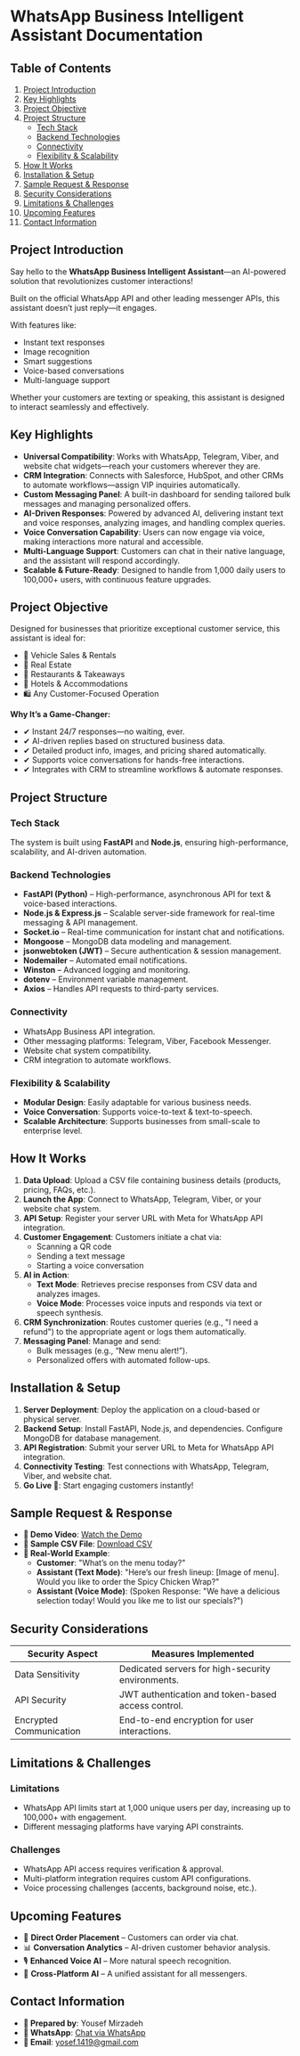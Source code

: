 # WhatsApp Business Intelligent Assistant Documentation

## Table of Contents
1. [Project Introduction](#project-introduction)
2. [Key Highlights](#key-highlights)
3. [Project Objective](#project-objective)
4. [Project Structure](#project-structure)
   - [Tech Stack](#tech-stack)
   - [Backend Technologies](#backend-technologies)
   - [Connectivity](#connectivity)
   - [Flexibility & Scalability](#flexibility--scalability)
5. [How It Works](#how-it-works)
6. [Installation & Setup](#installation--setup)
7. [Sample Request & Response](#sample-request--response)
8. [Security Considerations](#security-considerations)
9. [Limitations & Challenges](#limitations--challenges)
10. [Upcoming Features](#upcoming-features)
11. [Contact Information](#contact-information)

## Project Introduction
Say hello to the **WhatsApp Business Intelligent Assistant**—an AI-powered solution that revolutionizes customer interactions!

Built on the official WhatsApp API and other leading messenger APIs, this assistant doesn’t just reply—it engages.

With features like:
- Instant text responses
- Image recognition
- Smart suggestions
- Voice-based conversations
- Multi-language support

Whether your customers are texting or speaking, this assistant is designed to interact seamlessly and effectively.

## Key Highlights
- **Universal Compatibility**: Works with WhatsApp, Telegram, Viber, and website chat widgets—reach your customers wherever they are.
- **CRM Integration**: Connects with Salesforce, HubSpot, and other CRMs to automate workflows—assign VIP inquiries automatically.
- **Custom Messaging Panel**: A built-in dashboard for sending tailored bulk messages and managing personalized offers.
- **AI-Driven Responses**: Powered by advanced AI, delivering instant text and voice responses, analyzing images, and handling complex queries.
- **Voice Conversation Capability**: Users can now engage via voice, making interactions more natural and accessible.
- **Multi-Language Support**: Customers can chat in their native language, and the assistant will respond accordingly.
- **Scalable & Future-Ready**: Designed to handle from 1,000 daily users to 100,000+ users, with continuous feature upgrades.

## Project Objective
Designed for businesses that prioritize exceptional customer service, this assistant is ideal for:
- 🚗 Vehicle Sales & Rentals
- 🏢 Real Estate
- 🍔 Restaurants & Takeaways
- 🏨 Hotels & Accommodations
- 🛍 Any Customer-Focused Operation

**Why It’s a Game-Changer:**
- ✔ Instant 24/7 responses—no waiting, ever.
- ✔ AI-driven replies based on structured business data.
- ✔ Detailed product info, images, and pricing shared automatically.
- ✔ Supports voice conversations for hands-free interactions.
- ✔ Integrates with CRM to streamline workflows & automate responses.

## Project Structure
### Tech Stack
The system is built using **FastAPI** and **Node.js**, ensuring high-performance, scalability, and AI-driven automation.

### Backend Technologies
- **FastAPI (Python)** – High-performance, asynchronous API for text & voice-based interactions.
- **Node.js & Express.js** – Scalable server-side framework for real-time messaging & API management.
- **Socket.io** – Real-time communication for instant chat and notifications.
- **Mongoose** – MongoDB data modeling and management.
- **jsonwebtoken (JWT)** – Secure authentication & session management.
- **Nodemailer** – Automated email notifications.
- **Winston** – Advanced logging and monitoring.
- **dotenv** – Environment variable management.
- **Axios** – Handles API requests to third-party services.

### Connectivity
- WhatsApp Business API integration.
- Other messaging platforms: Telegram, Viber, Facebook Messenger.
- Website chat system compatibility.
- CRM integration to automate workflows.

### Flexibility & Scalability
- **Modular Design**: Easily adaptable for various business needs.
- **Voice Conversation**: Supports voice-to-text & text-to-speech.
- **Scalable Architecture**: Supports businesses from small-scale to enterprise level.

## How It Works
1. **Data Upload**: Upload a CSV file containing business details (products, pricing, FAQs, etc.).
2. **Launch the App**: Connect to WhatsApp, Telegram, Viber, or your website chat system.
3. **API Setup**: Register your server URL with Meta for WhatsApp API integration.
4. **Customer Engagement**: Customers initiate a chat via:
   - Scanning a QR code
   - Sending a text message
   - Starting a voice conversation
5. **AI in Action**:
   - **Text Mode**: Retrieves precise responses from CSV data and analyzes images.
   - **Voice Mode**: Processes voice inputs and responds via text or speech synthesis.
6. **CRM Synchronization**: Routes customer queries (e.g., "I need a refund") to the appropriate agent or logs them automatically.
7. **Messaging Panel**: Manage and send:
   - Bulk messages (e.g., “New menu alert!”).
   - Personalized offers with automated follow-ups.

## Installation & Setup
1. **Server Deployment**: Deploy the application on a cloud-based or physical server.
2. **Backend Setup**: Install FastAPI, Node.js, and dependencies. Configure MongoDB for database management.
3. **API Registration**: Submit your server URL to Meta for WhatsApp API integration.
4. **Connectivity Testing**: Test connections with WhatsApp, Telegram, Viber, and website chat.
5. **Go Live 🚀**: Start engaging customers instantly!

## Sample Request & Response
- **🎥 Demo Video**: [Watch the Demo](https://github.com/Astra1419/WhatsApp-Business-Intelligent-Assistant/blob/main/Example%20Video-URL.md)
- **📂 Sample CSV File**: [Download CSV](https://github.com/Astra1419/WhatsApp-Business-Intelligent-Assistant/blob/main/sample-data-cars.csv)
- **💬 Real-World Example**:
  - **Customer**: "What’s on the menu today?"
  - **Assistant (Text Mode)**: "Here’s our fresh lineup: [Image of menu]. Would you like to order the Spicy Chicken Wrap?"
  - **Assistant (Voice Mode)**: (Spoken Response: "We have a delicious selection today! Would you like me to list our specials?")

## Security Considerations
| **Security Aspect**         | **Measures Implemented**                          |
|-----------------------------|--------------------------------------------------|
| Data Sensitivity            | Dedicated servers for high-security environments. |
| API Security                | JWT authentication and token-based access control.|
| Encrypted Communication     | End-to-end encryption for user interactions.      |

## Limitations & Challenges
### Limitations
- WhatsApp API limits start at 1,000 unique users per day, increasing up to 100,000+ with engagement.
- Different messaging platforms have varying API constraints.

### Challenges
- WhatsApp API access requires verification & approval.
- Multi-platform integration requires custom API configurations.
- Voice processing challenges (accents, background noise, etc.).

## Upcoming Features
- 🚀 **Direct Order Placement** – Customers can order via chat.
- 📊 **Conversation Analytics** – AI-driven customer behavior analysis.
- 🎙️ **Enhanced Voice AI** – More natural speech recognition.
- 🔗 **Cross-Platform AI** – A unified assistant for all messengers.

## Contact Information
- **📌 Prepared by**: Yousef Mirzadeh
- **📌 WhatsApp**: [Chat via WhatsApp](+96898975295)
- **📌 Email**: [yosef.1419@gmail.com](mailto:astrabusiness333@gmail.com)
